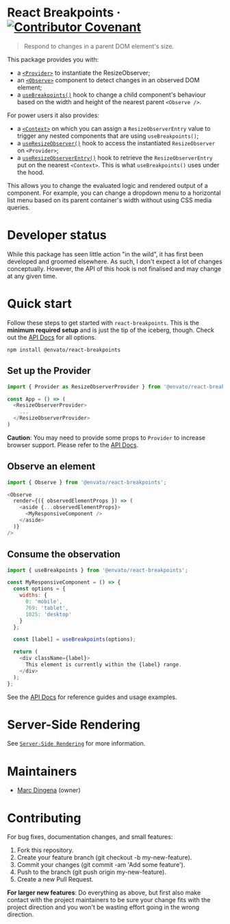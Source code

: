 # React Breakpoints &middot; [![Contributor Covenant](https://img.shields.io/badge/Contributor%20Covenant-v2.0%20adopted-ff69b4.svg)](CODE-OF-CONDUCT.md)

> Respond to changes in a parent DOM element's size.

This package provides you with:

* a [`<Provider>`](/docs/api.md#provider) to instantiate the ResizeObserver;
* an [`<Observe>`](/docs/api.md#observe) component to detect changes in an observed DOM element;
* a [`useBreakpoints()`](/docs/api.md#usebreakpoints) hook to change a child component's behaviour based on the width and height of the nearest parent `<Observe />`.

For power users it also provides:
* a [`<Context>`](/docs/api.md#context) on which you can assign a `ResizeObserverEntry` value to trigger any nested components that are using `useBreakpoints()`;
* a [`useResizeObserver()`](/docs/api.md#useresizeobserver) hook to access the instantiated `ResizeObserver` on `<Provider>`;
* a [`useResizeObserverEntry()`](/docs/api.md#useresizeobserverentry) hook to retrieve the `ResizeObserverEntry` put on the nearest `<Context>`. This is what `useBreakpoints()` uses under the hood.

This allows you to change the evaluated logic and rendered output of a component. For example, you can change a dropdown menu to a horizontal list menu based on its parent container's width without using CSS media queries.

# Developer status

While this package has seen little action "in the wild", it has first been developed and groomed elsewhere. As such, I don't expect a lot of changes conceptually. However, the API of this hook is not finalised and may change at any given time.

# Quick start

Follow these steps to get started with `react-breakpoints`. This is the **minimum required setup** and is just the tip of the iceberg, though. Check out the [API Docs](/docs/api.md) for all options.

```shell
npm install @envato/react-breakpoints
```

## Set up the Provider

```javascript
import { Provider as ResizeObserverProvider } from '@envato/react-breakpoints';

const App = () => (
  <ResizeObserverProvider>
    ...
  </ResizeObserverProvider>
)
```

**Caution**: You may need to provide some props to `Provider` to increase browser support. Please refer to the [API Docs](/docs/api.md).

## Observe an element

```javascript
import { Observe } from '@envato/react-breakpoints';

<Observe
  render={({ observedElementProps }) => (
    <aside {...observedElementProps}>
      <MyResponsiveComponent />
    </aside>
  )}
/>
```

## Consume the observation

```javascript
import { useBreakpoints } from '@envato/react-breakpoints';

const MyResponsiveComponent = () => {
  const options = {
    widths: {
      0: 'mobile',
      769: 'tablet',
      1025: 'desktop'
    }
  };

  const [label] = useBreakpoints(options);

  return (
    <div className={label}>
      This element is currently within the {label} range.
    </div>
  );
};
```

See the [API Docs](/docs/api.md) for reference guides and usage examples.

# Server-Side Rendering

See [`Server-Side Rendering`](/docs/server-side-rendering.md) for more information.

# Maintainers

* [Marc Dingena](https://github.com/mdingena) (owner)

# Contributing

For bug fixes, documentation changes, and small features:

1. Fork this repository.
1. Create your feature branch (git checkout -b my-new-feature).
1. Commit your changes (git commit -am 'Add some feature').
1. Push to the branch (git push origin my-new-feature).
1. Create a new Pull Request.

**For larger new features**: Do everything as above, but first also make contact with the project maintainers to be sure your change fits with the project direction and you won't be wasting effort going in the wrong direction.
